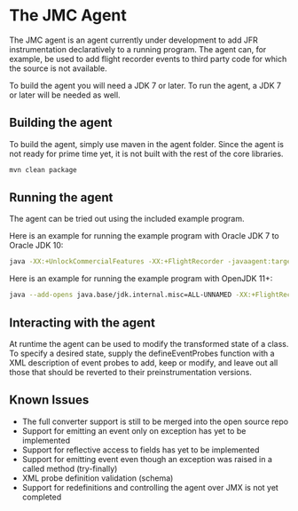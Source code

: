 # The JMC Agent
The JMC agent is an agent currently under development to add JFR instrumentation declaratively to a running program. The agent can, for example, be used to add flight recorder events to third party code for which the source is not available.

To build the agent you will need a JDK 7 or later. To run the agent, a JDK 7 or later will be needed as well.

## Building the agent
To build the agent, simply use maven in the agent folder. Since the agent is not ready for prime time yet, it is not built with the rest of the core libraries.

```bash
mvn clean package
```

## Running the agent
The agent can be tried out using the included example program.

Here is an example for running the example program with Oracle JDK 7 to Oracle JDK 10:

```bash
java -XX:+UnlockCommercialFeatures -XX:+FlightRecorder -javaagent:target/org.openjdk.jmc.agent-1.0.0-SNAPSHOT.jar=target/test-classes/org/openjdk/jmc/agent/test/jfrprobes_template.xml -cp target/org.openjdk.jmc.agent-1.0.0-SNAPSHOT.jar:target/test-classes/ org.openjdk.jmc.agent.test.InstrumentMe
```

Here is an example for running the example program with OpenJDK 11+:

```bash
java --add-opens java.base/jdk.internal.misc=ALL-UNNAMED -XX:+FlightRecorder -javaagent:target/org.openjdk.jmc.agent-1.0.0-SNAPSHOT.jar=target/test-classes/org/openjdk/jmc/agent/test/jfrprobes_template.xml -cp target/org.openjdk.jmc.agent-1.0.0-SNAPSHOT.jar:target/test-classes/ org.openjdk.jmc.agent.test.InstrumentMe
```

## Interacting with the agent
At runtime the agent can be used to modify the transformed state of a class. To specify a desired state, supply the defineEventProbes function with a XML description of event probes to add, keep or modify, and leave out all those that should be reverted to their preinstrumentation versions.

## Known Issues
* The full converter support is still to be merged into the open source repo
* Support for emitting an event only on exception has yet to be implemented
* Support for reflective access to fields has yet to be implemented
* Support for emitting event even though an exception was raised in a called method (try-finally)
* XML probe definition validation (schema)
* Support for redefinitions and controlling the agent over JMX is not yet completed